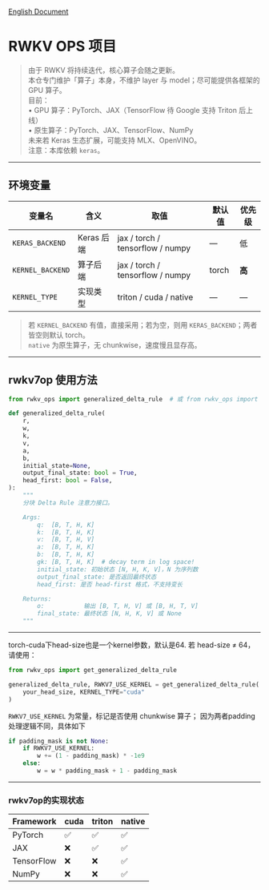 [English Document](ENREADME.md)
# RWKV OPS 项目
> 由于 RWKV 将持续迭代，核心算子会随之更新。  
> 本仓专门维护「算子」本身，不维护 layer 与 model；尽可能提供各框架的 GPU 算子。  
> 目前：  
> • GPU 算子：PyTorch、JAX（TensorFlow 待 Google 支持 Triton 后上线）  
> • 原生算子：PyTorch、JAX、TensorFlow、NumPy  
> 未来若 Keras 生态扩展，可能支持 MLX、OpenVINO。  
> 注意：本库依赖 `keras`。

---

## 环境变量

| 变量名 | 含义 | 取值 | 默认值 | 优先级 |
|---|---|---|---|---|
| `KERAS_BACKEND` | Keras 后端 | jax / torch / tensorflow / numpy | — | 低 |
| `KERNEL_BACKEND` | 算子后端 | jax / torch / tensorflow / numpy | torch | **高** |
| `KERNEL_TYPE` | 实现类型 | triton / cuda / native | — | — |

> 若 `KERNEL_BACKEND` 有值，直接采用；若为空，则用 `KERAS_BACKEND`；两者皆空则默认 torch。  
> `native` 为原生算子，无 chunkwise，速度慢且显存高。

---

## rwkv7op 使用方法

```python
from rwkv_ops import generalized_delta_rule  # 或 from rwkv_ops import rwkv7_op，完全等价

def generalized_delta_rule(
    r,
    w,
    k,
    v,
    a,
    b,
    initial_state=None,
    output_final_state: bool = True,
    head_first: bool = False,
):
    """
    分块 Delta Rule 注意力接口。

    Args:
        q:  [B, T, H, K]
        k:  [B, T, H, K]
        v:  [B, T, H, V]
        a:  [B, T, H, K]
        b:  [B, T, H, K]
        gk: [B, T, H, K]  # decay term in log space!
        initial_state: 初始状态 [N, H, K, V]，N 为序列数
        output_final_state: 是否返回最终状态
        head_first: 是否 head-first 格式，不支持变长

    Returns:
        o:           输出 [B, T, H, V] 或 [B, H, T, V]
        final_state: 最终状态 [N, H, K, V] 或 None
    """
```

---


torch-cuda下head-size也是一个kernel参数，默认是64.
若 head-size ≠ 64，请使用：

```python
from rwkv_ops import get_generalized_delta_rule

generalized_delta_rule, RWKV7_USE_KERNEL = get_generalized_delta_rule(
    your_head_size, KERNEL_TYPE="cuda"
)
```

`RWKV7_USE_KERNEL` 为常量，标记是否使用 chunkwise 算子；
因为两者padding 处理逻辑不同，具体如下

```python
if padding_mask is not None:
    if RWKV7_USE_KERNEL:
        w += (1 - padding_mask) * -1e9
    else:
        w = w * padding_mask + 1 - padding_mask
```

---

### rwkv7op的实现状态


| Framework   | cuda | triton | native |
|-------------|------|--------|--------|
| PyTorch     | ✅   | ✅     | ✅     |
| JAX         | ❌   | ✅     | ✅     | 
| TensorFlow  | ❌   | ❌     | ✅     |
| NumPy       | ❌   | ❌     | ✅     | 